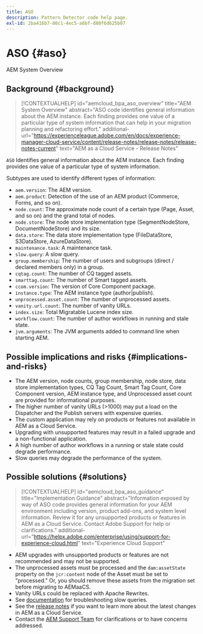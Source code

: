 ```yaml
---
title: ASO
description: Pattern Detector code help page.
exl-id: 2ba416b7-80c1-4ec5-a6bf-d80f6d625b07
---
```

# ASO {#aso}

AEM System Overview

## Background {#background}

>[!CONTEXTUALHELP]
>id="aemcloud_bpa_aso_overview"
>title="AEM System Overview"
>abstract="ASO code identifies general information about the AEM instance. Each finding provides one value of a particular type of system information that can help in your migration planning and refactoring effort."
>additional-url="https://experienceleague.adobe.com/en/docs/experience-manager-cloud-service/content/release-notes/release-notes/release-notes-current" text="AEM as a Cloud Service - Release Notes"

`ASO` Identifies general information about the AEM instance. Each finding provides one value of a particular type of system information.

Subtypes are used to identify different types of information:

* `aem.version`: The AEM version.
* `aem.product`: Detection of the use of an AEM product (Commerce, Forms, and so on).
* `node.count`: The approximate node count of a certain type (Page, Asset, and so on) and the grand total of nodes. 
* `node.store`: The node store implementation type (SegmentNodeStore, DocumentNodeStore) and its size.
* `data.store`: The data store implementation type (FileDataStore, S3DataStore, AzureDataStore).
* `maintenance.task`: A maintenance task.
* `slow.query`: A slow query.
* `group.membership`: The number of users and subgroups (direct / declared members only) in a group. 
* `cqtag.count`: The number of CQ tagged assets.
* `smarttag.count`: The number of Smart tagged assets.
* `ccom.version`: The version of Core Component package.
* `instance.type`: The AEM instance type (author|publish).
* `unprocessed.asset.count`: The number of unprocessed assets.
* `vanity.url.count`: The number of vanity URLs.
* `index.size`: Total Migratable Lucene index size.
* `workflow.count`: The number of author workflows in running and stale state.
* `jvm.arguments`: The JVM arguments added to command line when starting AEM.

## Possible implications and risks {#implications-and-risks}

* The AEM version, node counts, group membership, node store, data store implementation types, CQ Tag Count, Smart Tag Count, Core Component version, AEM instance type, and Unprocessed asset count are provided for informational purposes.
* The higher number of vanity URLs (>1000) may put a load on the Dispatcher and the Publish servers with expensive queries.
* The custom application may rely on products or features not available in AEM as a Cloud Service.
* Upgrading with unsupported features may result in a failed upgrade and a non-functional application.
* A high number of author workflows in a running or stale state could degrade performance.
* Slow queries may degrade the performance of the system.

## Possible solutions {#solutions}

>[!CONTEXTUALHELP]
>id="aemcloud_bpa_aso_guidance"
>title="Implementation Guidance"
>abstract="Information exposed by way of ASO code provides general information for your AEM environment including version, product add-ons, and system level information. Review it for any unsupported products or features in AEM as a Cloud Service. Contact Adobe Support for help or clarifications."
>additional-url="https://helpx.adobe.com/enterprise/using/support-for-experience-cloud.html" text="Experience Cloud Support"

* AEM upgrades with unsupported products or features are not recommended and may not be supported.
* The unprocessed assets must be processed and the `dam:assetState` property on the `jcr:content` node of the Asset must be set to "processed." Or, you should remove these assets from the migration set before migrating to AEMaaCS.
* Vanity URLs could be replaced with Apache Rewrites. 
* See [documentation](https://experienceleague.adobe.com/en/docs/experience-manager-65/content/implementing/developing/bestpractices/troubleshooting-slow-queries) for troubleshooting slow queries.
* See the [release notes](https://experienceleague.adobe.com/en/docs/experience-manager-cloud-service/content/release-notes/release-notes/release-notes-current) if you want to learn more about the latest changes in AEM as a Cloud Service.
* Contact the [AEM Support Team](https://helpx.adobe.com/enterprise/using/support-for-experience-cloud.html) for clarifications or to have concerns addressed.
